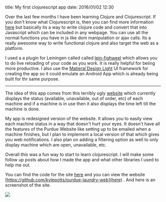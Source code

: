 title: My first clojurescript app
date: 2016/01/02 12:30

Over the last few months I have been learning Clojure and Clojurescript. If you don't know what Clojurescript is, then you can find more information [here](https://github.com/clojure/clojurescript) but basically its a way to write clojure code and convert that into Javascript which can be included in any webpage. You can use all the normal functions you have in js like dom manipulation or ajax calls. Its a really awesome way to write functional clojure and also target the web as a platform. 


I used a a plugin for Leiningen called called [lein-fighweel](https://github.com/bhauman/lein-figwheel)  which allows you to do live reloading of your code as you work. It is really helpful for beiing more productive. I also use the [Matieral Design Light](http://www.getmdl.io/) UI framework for creating the app so it could emulate an Android App which is already  being built for thr same purpose. 


***

The idea of this app comes from this terribly ugly [website](http://wpvitassuds01.itap.purdue.edu/washalertweb/washalertweb.aspx?location=f681e273-d865-4274-bf4a-ba9dea2229ce) which currently displays the status (available, unavailable, out of order, etc) of each machine and if a machine is in use then it also displays the time left till the machine is done. 

My app is redesigned version of the website. It allows you to easily view each machine status in a way that doesn't hurt your eyes. It doesn't have all the features of the Purdue Website like setting up to be emailed when a machine finishes, but I plan to implement a local version of that which gives you web notifications. I also plan on adding a filtering option as well to only display machine which are open, unavailable, etc.

Overall this was a fun way to start to learn clojurescript. I will make some follow up posts about how I made the app and what other libraries I used to help me out. 


You can find the code for the site [here](https://github.com/kylepotts/purdue-laundry-web)  and you can view the website [https://github.com/kylepotts/purdue-laundry-web](here) . And here is an screenshot of the site. 

![](http://i.imgur.com/m8c89i3.png) 